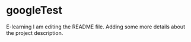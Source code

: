 # googleTest
E-learning
I am editing the README file. Adding some more details about the project description.
